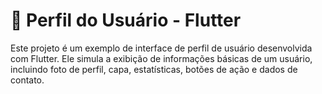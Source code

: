 # **📱 Perfil do Usuário - Flutter**
Este projeto é um exemplo de interface de perfil de usuário desenvolvida com Flutter. Ele simula a exibição de informações básicas de um usuário, incluindo foto de perfil, capa, estatísticas, botões de ação e dados de contato.
